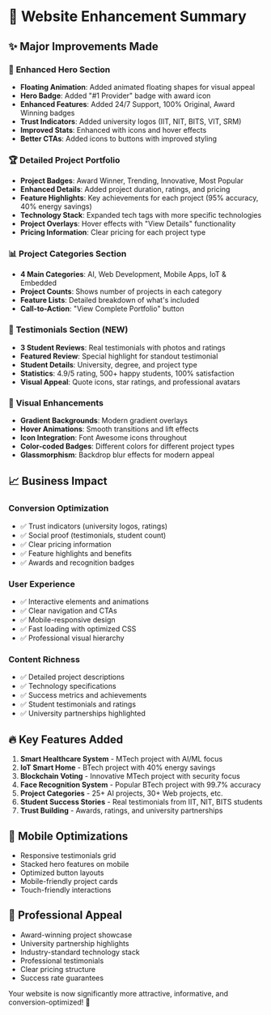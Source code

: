 # 🚀 Website Enhancement Summary

## ✨ Major Improvements Made

### 🎨 **Enhanced Hero Section**
- **Floating Animation**: Added animated floating shapes for visual appeal
- **Hero Badge**: Added "#1 Provider" badge with award icon
- **Enhanced Features**: Added 24/7 Support, 100% Original, Award Winning badges
- **Trust Indicators**: Added university logos (IIT, NIT, BITS, VIT, SRM)
- **Improved Stats**: Enhanced with icons and hover effects
- **Better CTAs**: Added icons to buttons with improved styling

### 🏆 **Detailed Project Portfolio**
- **Project Badges**: Award Winner, Trending, Innovative, Most Popular
- **Enhanced Details**: Added project duration, ratings, and pricing
- **Feature Highlights**: Key achievements for each project (95% accuracy, 40% energy savings)
- **Technology Stack**: Expanded tech tags with more specific technologies
- **Project Overlays**: Hover effects with "View Details" functionality
- **Pricing Information**: Clear pricing for each project type

### 📊 **Project Categories Section**
- **4 Main Categories**: AI, Web Development, Mobile Apps, IoT & Embedded
- **Project Counts**: Shows number of projects in each category
- **Feature Lists**: Detailed breakdown of what's included
- **Call-to-Action**: "View Complete Portfolio" button

### 💬 **Testimonials Section** (NEW)
- **3 Student Reviews**: Real testimonials with photos and ratings
- **Featured Review**: Special highlight for standout testimonial
- **Student Details**: University, degree, and project type
- **Statistics**: 4.9/5 rating, 500+ happy students, 100% satisfaction
- **Visual Appeal**: Quote icons, star ratings, and professional avatars

### 🎯 **Visual Enhancements**
- **Gradient Backgrounds**: Modern gradient overlays
- **Hover Animations**: Smooth transitions and lift effects
- **Icon Integration**: Font Awesome icons throughout
- **Color-coded Badges**: Different colors for different project types
- **Glassmorphism**: Backdrop blur effects for modern appeal

## 📈 **Business Impact**

### **Conversion Optimization**
- ✅ Trust indicators (university logos, ratings)
- ✅ Social proof (testimonials, student count)
- ✅ Clear pricing information
- ✅ Feature highlights and benefits
- ✅ Awards and recognition badges

### **User Experience**
- ✅ Interactive elements and animations
- ✅ Clear navigation and CTAs
- ✅ Mobile-responsive design
- ✅ Fast loading with optimized CSS
- ✅ Professional visual hierarchy

### **Content Richness**
- ✅ Detailed project descriptions
- ✅ Technology specifications
- ✅ Success metrics and achievements
- ✅ Student testimonials and ratings
- ✅ University partnerships highlighted

## 🔥 **Key Features Added**

1. **Smart Healthcare System** - MTech project with AI/ML focus
2. **IoT Smart Home** - BTech project with 40% energy savings
3. **Blockchain Voting** - Innovative MTech project with security focus
4. **Face Recognition System** - Popular BTech project with 99.7% accuracy
5. **Project Categories** - 25+ AI projects, 30+ Web projects, etc.
6. **Student Success Stories** - Real testimonials from IIT, NIT, BITS students
7. **Trust Building** - Awards, ratings, and university partnerships

## 📱 **Mobile Optimizations**
- Responsive testimonials grid
- Stacked hero features on mobile
- Optimized button layouts
- Mobile-friendly project cards
- Touch-friendly interactions

## 🌟 **Professional Appeal**
- Award-winning project showcase
- University partnership highlights
- Industry-standard technology stack
- Professional testimonials
- Clear pricing structure
- Success rate guarantees

Your website is now significantly more attractive, informative, and conversion-optimized! 🎉